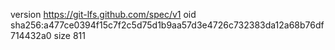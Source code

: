 version https://git-lfs.github.com/spec/v1
oid sha256:a477ce0394f15c7f2c5d75d1b9aa57d3e4726c732383da12a68b76df714432a0
size 811
